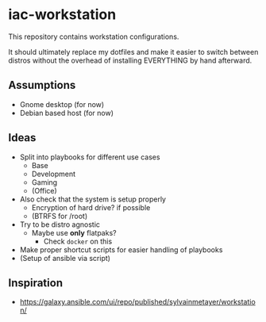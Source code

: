 # iac-workstation

This repository contains workstation configurations.

It should ultimately replace my dotfiles and make it easier to switch between distros without
the overhead of installing EVERYTHING by hand afterward.

## Assumptions

  * Gnome desktop (for now)
  * Debian based host (for now)

## Ideas

  * Split into playbooks for different use cases 
    * Base
    * Development
    * Gaming
    * (Office)
  * Also check that the system is setup properly
    * Encryption of hard drive? if possible
    * (BTRFS for /root)
  * Try to be distro agnostic
    * Maybe use **only** flatpaks?
      * Check `docker` on this 
  * Make proper shortcut scripts for easier handling of playbooks
  * (Setup of ansible via script) 


## Inspiration

  - https://galaxy.ansible.com/ui/repo/published/sylvainmetayer/workstation/
